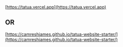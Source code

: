 [https://tatua.vercel.app](https://tatua.vercel.app)
## OR
[https://camreshjames.github.io/tatua-website-starter/](https://camreshjames.github.io/tatua-website-starter/)

